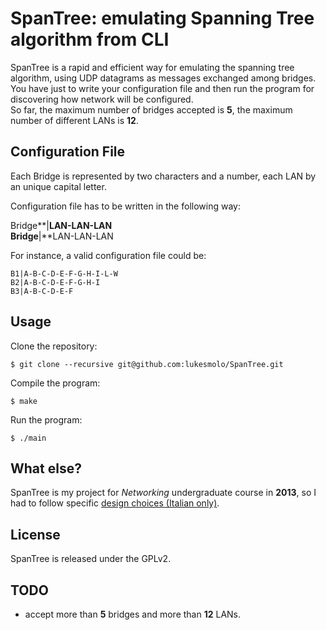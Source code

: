 # SpanTree: emulating Spanning Tree algorithm from CLI

SpanTree is a rapid and efficient way for emulating the spanning tree algorithm,
using UDP datagrams as messages exchanged among bridges.<br />
You have just to write your configuration file and then run the program for discovering how network will be configured.<br />
So far, the maximum number of bridges accepted is **5**, the maximum number of different LANs is **12**.

## Configuration File
Each Bridge is represented by two characters and a number, each LAN by an unique
capital letter.

Configuration file has to be written in the following way:

Bridge**|**LAN-LAN-LAN<br />
Bridge**|**LAN-LAN-LAN

For instance, a valid configuration file could be:
```
B1|A-B-C-D-E-F-G-H-I-L-W
B2|A-B-C-D-E-F-G-H-I
B3|A-B-C-D-E-F
```

## Usage
Clone the repository:
```
$ git clone --recursive git@github.com:lukesmolo/SpanTree.git
```
Compile the program:
```
$ make
```
Run the program:
```
$ ./main
```


## What else?
SpanTree is my project for _Networking_ undergraduate course in **2013**, so I had to follow specific [design choices (Italian only)](/docs/SpanTree.pdf).

## License
SpanTree is released under the GPLv2.

## TODO
* accept more than **5** bridges and more than **12** LANs.

